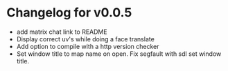 # Changelog for v0.0.5

* add matrix chat link to README
* Display correct uv's while doing a face translate
* Add option to compile with a http version checker
* Set window title to map name on open. Fix segfault with sdl set window title.
